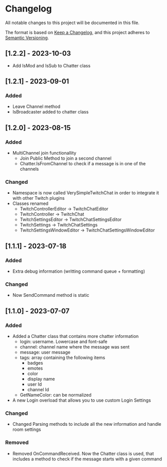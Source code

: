 # Changelog
All notable changes to this project will be documented in this file.

The format is based on [Keep a Changelog](https://keepachangelog.com/en/1.0.0/),
and this project adheres to [Semantic Versioning](https://semver.org/spec/v2.0.0.html).

## [1.2.2] - 2023-10-03
- Add IsMod and IsSub to Chatter class

## [1.2.1] - 2023-09-01

### Added
- Leave Channel method
- IsBroadcaster added to chatter class

## [1.2.0] - 2023-08-15

### Added
- MultiChannel join functionallity
    - Join Public Method to join a second channel
    - Chatter.IsFromChannel to check if a message is in one of the channels

### Changed
- Namespace is now called VerySimpleTwitchChat in order to integrate it with other Twitch plugins
- Classes renamed
    - TwitchControllerEditor -> TwitchChatEditor
    - TwitchController -> TwitchChat
    - TwitchSettingsEditor -> TwitchChatSettingsEditor
    - TwitchSettings -> TwitchChatSettings
    - TwitchSettingsWindowEditor -> TwitchChatSettingsWindowEditor

## [1.1.1] - 2023-07-18

### Added
- Extra debug information (writting command queue + formatting)

### Changed
- Now SendCommand method is static

## [1.1.0] - 2023-07-07

### Added
- Added a Chatter class that contains more chatter information
    - login: username. Lowercase and font-safe
    - channel: channel name where the message was sent
    - message: user message
    - tags: array containing the following items
        - badges
        - emotes
        - color
        - display name
        - user Id
        - channel Id
    - GetNameColor: can be normalized
- A new Login overload that allows you to use custom Login Settings

### Changed
- Changed Parsing methods to include all the new information and handle room settings

### Removed
- Removed OnCommandReceived. Now the Chatter class is used, that includes a method to check if the message starts with a given command
